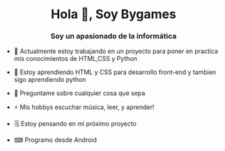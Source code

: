 <h1 align = "center"> Hola 👋, Soy Bygames </h1>
<h3 align = "center"> Soy un apasionado de la informática </h3>

- 🔭 Actualmente estoy trabajando en un proyecto para poner en practica mis conocimientos de HTML,CSS y Python

- 🌱 Estoy aprendiendo HTML y CSS para desarrollo front-end y tambien sigo aprendiendo python

- 💬 Preguntame sobre cualquier cosa que sepa

- ⚡ Mis hobbys escuchar música, leer, y aprender!

- 🗒 Estoy pensando en mi próximo proyecto

- ⌨ Programo desde Android